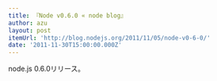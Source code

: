 ```yaml
---
title: 『Node v0.6.0 « node blog』
author: azu
layout: post
itemUrl: 'http://blog.nodejs.org/2011/11/05/node-v0-6-0/'
date: '2011-11-30T15:00:00.000Z'
---
```

node.js 0.6.0リリース。
